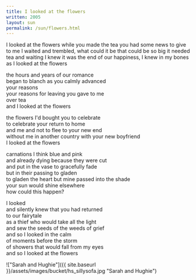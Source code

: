 ```yaml
---
title: I looked at the flowers
written: 2005
layout: sun
permalink: /sun/flowers.html
---
```


<div class="poem">
I looked at the flowers  
while you made the tea  
you had some news to give to me  
I waited and trembled, what could it be  
that could be so big it needed tea and  
waiting  
I knew it was the end of our  
happiness, I knew in my bones as I  
looked at the flowers  
  
the hours and years of our romance  
began to blanch as you calmly advanced  
your reasons  
your reasons for leaving you gave to me  
over tea  
and I looked at the flowers  
  
the flowers I'd bought you to celebrate  
to celebrate your return to home  
and me and not to flee to your new end  
without me in another country with your new boyfriend  
I looked at the flowers  
  
carnations I think blue and pink  
and already dying because they were cut  
and put in the vase to gracefully fade  
but in their passing to gladen  
to gladen the heart but mine passed into the shade  
your sun would shine elsewhere  
how could this happen?  

I looked  
and silently knew that you had returned  
to our fairytale  
as a thief who would take all the light  
and sew the seeds of the weeds of grief  
and so I looked in the calm  
of moments before the storm  
of showers that would fall from my eyes  
and so I looked at the flowers  
</div>


!["Sarah and Hughie"]({{ site.baseurl }}/assets/images/bucket/hs_sillysofa.jpg "Sarah and Hughie")
